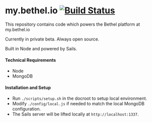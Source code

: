 # my.bethel.io [![Build Status](https://travis-ci.org/mybethel/my.bethel.io.svg?branch=master)](https://travis-ci.org/mybethel/my.bethel.io)

This repository contains code which powers the Bethel platform at my.bethel.io

Currently in private beta.  Always open source.

Built in Node and powered by Sails.

#### Technical Requirements ####

* Node
* MongoDB

#### Installation and Setup ####

* Run `./scripts/setup.sh` in the docroot to setup local environment.
* Modify `./config/local.js` if needed to match the local MongoDB configuration.
* The Sails server will be lifted locally at `http://localhost:1337`.
